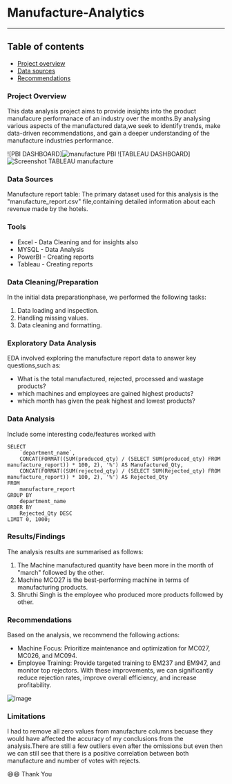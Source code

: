 # Manufacture-Analytics
------

## Table of contents

- [Project overview](#project-overview)
- [Data sources](#Data-sources)
- [Recommendations](#recommendations)

### Project Overview

This data analysis project aims to provide insights into the product manufacure performanace of an industry over the months.By analysing various aspects of the manufactured
data,we seek to identify trends, make data-driven recommendations, and gain a deeper understanding of the manufacture industries performance.

![PBI DASHBOARD]![manufacture PBI](https://github.com/user-attachments/assets/38077f37-b3d1-4eb9-82e1-33677b07db88)
![TABLEAU DASHBOARD]![Screenshot TABLEAU manufacture](https://github.com/user-attachments/assets/5c44bfdf-dd39-4624-b28c-2fac829fca8f)

### Data Sources

Manufacture report table: The primary dataset used for this analysis is the "manufacture_report.csv" file,containing detailed information about each revenue made by the hotels.

### Tools

- Excel - Data Cleaning and for insights also
- MYSQL - Data Analysis
- PowerBI - Creating reports
- Tableau - Creating reports


### Data Cleaning/Preparation
 
 In the initial data preparationphase, we performed the following tasks:
 1. Data loading and inspection.
 2. Handling missing values.
 3. Data cleaning and formatting. 

### Exploratory Data Analysis

EDA involved exploring the manufacture report data to answer key questions,such as:

 - What is the total manufactured, rejected, processed and wastage products?
 - which machines and employees are gained highest products?
 - which month has given the peak highest and lowest products?

### Data Analysis

Include some interesting code/features worked with

```
SELECT 
    `department_name`, 
    CONCAT(FORMAT((SUM(produced_qty) / (SELECT SUM(produced_qty) FROM manufacture_report)) * 100, 2), '%') AS Manufactured_Qty, 
    CONCAT(FORMAT((SUM(rejected_qty) / (SELECT SUM(Rejected_qty) FROM manufacture_report)) * 100, 2), '%') AS Rejected_Qty
FROM 
    manufacture_report
GROUP BY 
    department_name
ORDER BY 
    Rejected_Qty DESC 
LIMIT 0, 1000;
```


### Results/Findings

The analysis results are summarised as follows:
1. The Machine manufactured quantity have been more in the month of "march" followed by the other.
2. Machine MCO27 is the best-performing machine in terms of manufacturing products.
3. Shruthi Singh is the employee who produced more products followed by other.

### Recommendations

Based on the analysis, we recommend the following actions:
- Machine Focus: Prioritize maintenance and optimization for MC027, MC026, and MC094. 
- Employee Training: Provide targeted training to EM237 and EM947, and monitor top rejectors.
  With these improvements, we can significantly reduce rejection rates, improve overall efficiency, and increase profitability.
 
![image](https://github.com/user-attachments/assets/4faed1f5-634a-437f-8fcc-130853e90b30)


 ### Limitations

  I had to remove all zero values from manufacture columns becuase they would have affected the accuracy of my conclusions from the analysis.There are still a few outliers even after the omissions but even then we can still see that there is a positive correlation between both manufacture and number of votes with rejects.
  
  😄😄 Thank You 
